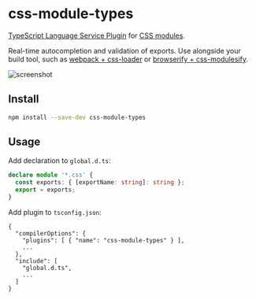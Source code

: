 # css-module-types

[TypeScript Language Service Plugin](https://github.com/Microsoft/TypeScript/wiki/Writing-a-Language-Service-Plugin) for [CSS modules](https://github.com/css-modules/css-modules).

Real-time autocompletion and validation of exports. Use alongside your build tool, such as [webpack + css-loader](https://github.com/css-modules/webpack-demo) or [browserify + css-modulesify](https://github.com/css-modules/browserify-demo).

![screenshot](https://timothykang.github.io/css-module-types.gif)

## Install

```sh
npm install --save-dev css-module-types
```

## Usage

Add declaration to `global.d.ts`:

```ts
declare module '*.css' {
  const exports: { [exportName: string]: string };
  export = exports;
}
```

Add plugin to `tsconfig.json`:

```
{
  "compilerOptions": {
    "plugins": [ { "name": "css-module-types" } ],
    ...
  },
  "include": [
    "global.d.ts",
    ...
  ]
}
```
